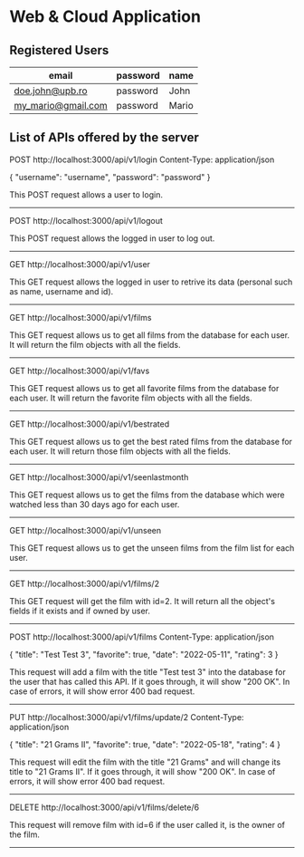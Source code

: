 # Web & Cloud Application

## Registered Users


| email                 | password | name  |
| --------------------- | -------- | ----- |
| doe.john@upb.ro    | password | John  |
| my_mario@gmail.com | password | Mario |

## List of APIs offered by the server

POST http://localhost:3000/api/v1/login
Content-Type: application/json
 
{
    "username": "username",
    "password": "password"
}

This POST request allows a user to login.

-----------------------------------------------

POST http://localhost:3000/api/v1/logout

This POST request allows the logged in user to log out.

-----------------------------------------------

GET http://localhost:3000/api/v1/user

This GET request allows the logged in user to retrive its data (personal such as name, username and id).

-----------------------------------------------

GET http://localhost:3000/api/v1/films

This GET request allows us to get all films from the database for each user. It will return the film objects with all the fields.

-----------------------------------------------
GET http://localhost:3000/api/v1/favs

This GET request allows us to get all favorite films from the database for each user. It will return the favorite film objects with all the fields.

-----------------------------------------------
GET http://localhost:3000/api/v1/bestrated

This GET request allows us to get the best rated films from the database for each user. It will return those film objects with all the fields.

-----------------------------------------------
GET http://localhost:3000/api/v1/seenlastmonth

This GET request allows us to get the films from the database which were watched less than 30 days ago for each user.

-----------------------------------------------
GET http://localhost:3000/api/v1/unseen

This GET request allows us to get the unseen films from the film list for each user.

-----------------------------------------------
GET http://localhost:3000/api/v1/films/2

This GET request will get the film with id=2. It will return all the object's fields if it exists and if owned by user.

-----------------------------------------------
POST http://localhost:3000/api/v1/films
Content-Type: application/json
 
{
    "title": "Test Test 3",
    "favorite": true,
    "date": "2022-05-11",
    "rating": 3
}

This request will add a film with the title "Test test 3" into the database for the user that has called this API. 
If it goes through, it will show "200 OK". In case of errors, it will show error 400 bad request.

-----------------------------------------------
PUT http://localhost:3000/api/v1/films/update/2
Content-Type: application/json
 
{
    "title": "21 Grams II",
    "favorite": true,
    "date": "2022-05-18",
    "rating": 4
}
 
This request will edit the film with the title "21 Grams" and will change its title to "21 Grams II". 
If it goes through, it will show "200 OK". In case of errors, it will show error 400 bad request.

-----------------------------------------------
DELETE http://localhost:3000/api/v1/films/delete/6
 
 
This request will remove film with id=6 if the user called it, is the owner of the film.

-----------------------------------------------
